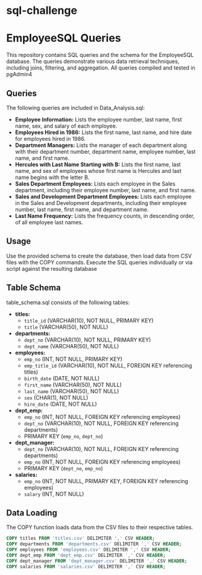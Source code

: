 # sql-challenge
# EmployeeSQL Queries

This repository contains SQL queries and the schema for the EmployeeSQL database. The queries demonstrate various data retrieval techniques, including joins, filtering, and aggregation.
All queries compiled and tested in pgAdmin4

## Queries

The following queries are included in Data_Analysis.sql:

*   **Employee Information:** Lists the employee number, last name, first name, sex, and salary of each employee.
*   **Employees Hired in 1986:** Lists the first name, last name, and hire date for employees hired in 1986.
*   **Department Managers:** Lists the manager of each department along with their department number, department name, employee number, last name, and first name.
*   **Hercules with Last Name Starting with B:** Lists the first name, last name, and sex of employees whose first name is Hercules and last name begins with the letter B.
*   **Sales Department Employees:** Lists each employee in the Sales department, including their employee number, last name, and first name.
*   **Sales and Development Department Employees:** Lists each employee in the Sales and Development departments, including their employee number, last name, first name, and department name.
*   **Last Name Frequency:** Lists the frequency counts, in descending order, of all employee last names.

## Usage

Use the provided schema to create the database, then load data from CSV files with the COPY commands.  Execute the SQL queries individually or via script against the resulting database

## Table Schema

table_schema.sql consists of the following tables:

*   **titles:**
    *   `title_id` (VARCHAR(10), NOT NULL, PRIMARY KEY)
    *   `title` (VARCHAR(50), NOT NULL)
*   **departments:**
    *   `dept_no` (VARCHAR(10), NOT NULL, PRIMARY KEY)
    *   `dept_name` (VARCHAR(50), NOT NULL)
*   **employees:**
    *   `emp_no` (INT, NOT NULL, PRIMARY KEY)
    *   `emp_title_id` (VARCHAR(10), NOT NULL, FOREIGN KEY referencing titles)
    *   `birth_date` (DATE, NOT NULL)
    *   `first_name` (VARCHAR(50), NOT NULL)
    *   `last_name` (VARCHAR(50), NOT NULL)
    *   `sex` (CHAR(1), NOT NULL)
    *   `hire_date` (DATE, NOT NULL)
*   **dept_emp:**
    *   `emp_no` (INT, NOT NULL, FOREIGN KEY referencing employees)
    *   `dept_no` (VARCHAR(10), NOT NULL, FOREIGN KEY referencing departments)
    *   PRIMARY KEY (`emp_no`, `dept_no`)
*   **dept_manager:**
    *   `dept_no` (VARCHAR(10), NOT NULL, FOREIGN KEY referencing departments)
    *   `emp_no` (INT, NOT NULL, FOREIGN KEY referencing employees)
    *   PRIMARY KEY (`dept_no`, `emp_no`)
*   **salaries:**
    *   `emp_no` (INT, NOT NULL, PRIMARY KEY, FOREIGN KEY referencing employees)
    *   `salary` (INT, NOT NULL)

## Data Loading

The COPY function loads data from the CSV files to their respective tables.

```sql
COPY titles FROM 'titles.csv' DELIMITER ',' CSV HEADER;
COPY departments FROM 'departments.csv' DELIMITER ',' CSV HEADER;
COPY employees FROM 'employees.csv' DELIMITER ',' CSV HEADER;
COPY dept_emp FROM 'dept_emp.csv' DELIMITER ',' CSV HEADER;
COPY dept_manager FROM 'dept_manager.csv' DELIMITER ',' CSV HEADER;
COPY salaries FROM 'salaries.csv' DELIMITER ',' CSV HEADER;
